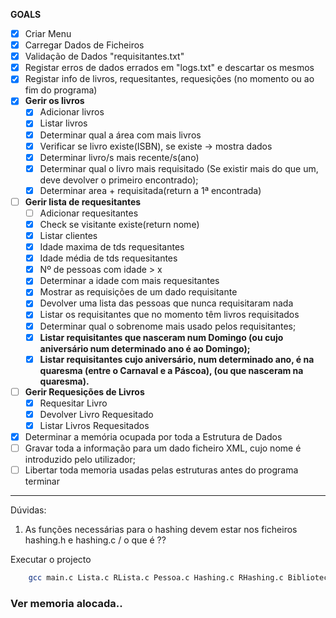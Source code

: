 **GOALS**

- [X] Criar Menu
- [X] Carregar Dados de Ficheiros
- [X] Validação de Dados "requisitantes.txt"
- [X] Registar erros de dados errados em "logs.txt" e descartar os mesmos
- [X] Registar info de livros, requesitantes, requesições (no momento ou ao fim do programa)
- [X] **Gerir os livros**
    - [X] Adicionar livros
    - [X] Listar livros
    - [X] Determinar qual a área com mais livros
    - [X] Verificar se livro existe(ISBN), se existe -> mostra dados
    - [X] Determinar livro/s mais recente/s(ano)
    - [X] Determinar qual o livro mais requisitado (Se existir mais do que um, deve devolver o primeiro encontrado); 
    - [X] Determinar area + requisitada(return a 1ª encontrada)
- [ ] **Gerir lista de requesitantes**
    - [ ] Adicionar requesitantes
    - [X] Check se visitante existe(return nome)
    - [X] Listar clientes
    - [X] Idade maxima de tds requesitantes
    - [X] Idade média de tds requesitantes
    - [X] Nº de pessoas com idade > x
    - [X] Determinar a idade com mais requesitantes
    - [X] Mostrar as requisições de um dado requisitante
    - [X] Devolver uma lista das pessoas que nunca requisitaram nada
    - [X] Listar os requisitantes que no momento têm livros requisitados
    - [X] Determinar qual o sobrenome mais usado pelos requisitantes;
    - [X] **Listar requisitantes que nasceram num Domingo (ou cujo aniversário num determinado ano é ao Domingo);**
    - [X] **Listar requisitantes cujo aniversário, num determinado ano, é na quaresma (entre o Carnaval e a Páscoa), (ou que nasceram na quaresma).**
- [ ] **Gerir Requesições de Livros**
    - [X] Requesitar Livro
    - [X] Devolver Livro Requesitado
    - [X] Listar Livros Requesitados
- [X] Determinar a memória ocupada por toda a Estrutura de Dados
- [ ] Gravar toda a informação para um dado ficheiro XML, cujo nome é introduzido pelo utilizador;
- [ ] Libertar toda memoria usadas pelas estruturas antes do programa terminar

----
Dúvidas:
1. As funções necessárias para o hashing devem estar nos ficheiros hashing.h e hashing.c / o que é ?? 

Executar o projecto
```bash
    gcc main.c Lista.c RLista.c Pessoa.c Hashing.c RHashing.c Biblioteca.c texto.c Uteis.c Requisicao.c Livro.c Plista.c hashrequisicoes.c LFreguesia.c LConcelho.c LDistrito.c Freguesia.c Concelho.c Distrito.c -o main
```




### Ver memoria alocada..



